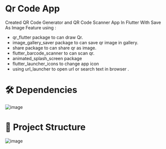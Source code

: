 # Qr Code App

Created QR Code Generator and QR Code Scanner App In Flutter With Save As Image Feature using :
- qr_flutter package to can draw Qr.
- image_gallery_saver package to can save qr image in gallery.
- share  package to can share qr as image.
- flutter_barcode_scanner to can scan qr.
- animated_splash_screen package
- flutter_launcher_icons to change app icon
- using url_launcher to open url or search text in browser .

  
# 🛠 Dependencies



![image](https://github.com/user-attachments/assets/b5335f44-8e52-4bb5-ac5d-3372beaa8ef8)


# 📁 Project Structure

![image](https://github.com/user-attachments/assets/d57bcd28-abac-4878-a1a3-42b23320dd93)
